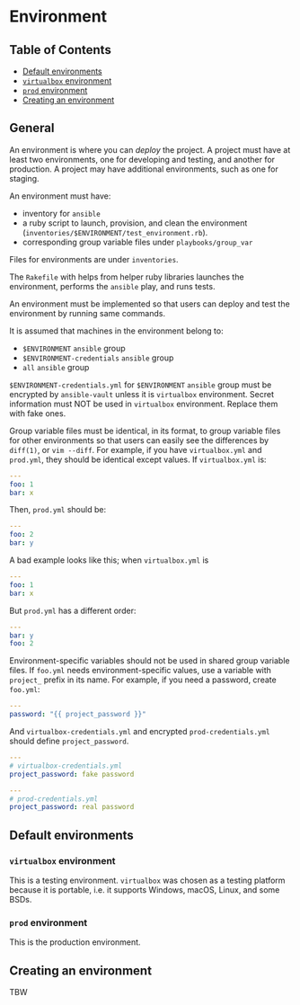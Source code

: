 # Environment

## Table of Contents

<!-- toc -->

- [Default environments](#default-environments)
- [`virtualbox` environment](#virtualbox-environment)
- [`prod` environment](#prod-environment)
- [Creating an environment](#creating-an-environment)

<!-- tocstop -->

## General

An environment is where you can _deploy_ the project. A project must have at
least two environments, one for developing and testing, and another for
production. A project may have additional environments, such as one for
staging.

An environment must have:

- inventory for `ansible`
- a ruby script to launch, provision, and clean the environment
  (`inventories/$ENVIRONMENT/test_environment.rb`).
- corresponding group variable files under `playbooks/group_var`

Files for environments are under `inventories`.

The `Rakefile` with helps from helper ruby libraries launches the environment,
performs the `ansible` play, and runs tests.

An environment must be implemented so that users can deploy and test the
environment by running same commands.

It is assumed that machines in the environment belong to:

- `$ENVIRONMENT` `ansible` group
- `$ENVIRONMENT-credentials` `ansible` group
- `all` `ansible` group

`$ENVIRONMENT-credentials.yml` for `$ENVIRONMENT` `ansible` group must be
encrypted by `ansible-vault` unless it is `virtualbox` environment. Secret
information must NOT be used in `virtualbox` environment. Replace them with
fake ones.

Group variable files must be identical, in its format, to group variable files
for other environments so that users can easily see the differences by
`diff(1)`, or `vim --diff`. For example, if you have `virtualbox.yml` and
`prod.yml`, they should be identical except values. If `virtualbox.yml` is:

```yaml
---
foo: 1
bar: x
```

Then, `prod.yml` should be:

```yaml
---
foo: 2
bar: y
```

A bad example looks like this; when `virtualbox.yml` is

```yaml
---
foo: 1
bar: x
```

But `prod.yml` has a different order:

```yaml
---
bar: y
foo: 2
```

Environment-specific variables should not be used in shared group variable
files. If `foo.yml` needs environment-specific values, use a variable with
`project_` prefix in its name. For example, if you need a password, create
`foo.yml`:

```yaml
---
password: "{{ project_password }}"
```

And `virtualbox-credentials.yml` and encrypted `prod-credentials.yml` should
define `project_password`.

```yaml
---
# virtualbox-credentials.yml
project_password: fake password
```

```yaml
---
# prod-credentials.yml
project_password: real password
```

## Default environments

### `virtualbox` environment

This is a testing environment. `virtualbox` was chosen as a testing platform
because it is portable, i.e. it supports Windows, macOS, Linux, and some BSDs.

### `prod` environment

This is the production environment.

## Creating an environment

TBW
